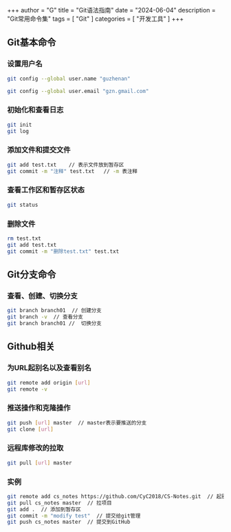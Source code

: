 +++
author = "G"
title = "Git语法指南"
date = "2024-06-04"
description = "Git常用命令集"
tags = [
    "Git"
]
categories = [
    "开发工具"
]
+++
## Git基本命令

### 设置用户名
```bash
git config --global user.name "guzhenan"

git config --global user.email "gzn.gmail.com"
```

### 初始化和查看日志
```bash
git init
git log
```
### 添加文件和提交文件
```bash
git add test.txt    // 表示文件放到暂存区
git commit -m "注释" test.txt   // -m 表注释
```
### 查看工作区和暂存区状态
```bash
git status
```
### 删除文件
```bash
rm test.txt
git add test.txt
git commit -m "删除test.txt" test.txt
```
## Git分支命令
### 查看、创建、切换分支
```bash
git branch branch01  // 创建分支
git branch -v  // 查看分支
git branch branch01 //  切换分支
```

## Github相关
### 为URL起别名以及查看别名
```bash
git remote add origin [url]
git remote -v
```
### 推送操作和克隆操作
```bash
git push [url] master  // master表示要推送的分支
git clone [url]
```
### 远程库修改的拉取
```bash
git pull [url] master
```
### 实例
```bash
git remote add cs_notes https://github.com/CyC2018/CS-Notes.git  // 起别名
git pull cs_notes master  // 拉项目
git add .  // 添加到暂存区
git commit -m "modify test"  // 提交给git管理
git push cs_notes master  // 提交到GitHub
```
